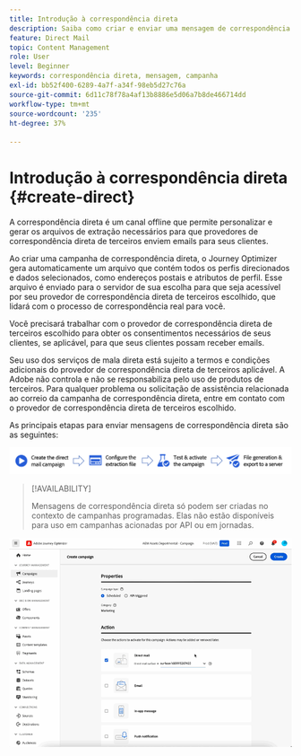 ```yaml
---
title: Introdução à correspondência direta
description: Saiba como criar e enviar uma mensagem de correspondência direta no Journey Optimizer
feature: Direct Mail
topic: Content Management
role: User
level: Beginner
keywords: correspondência direta, mensagem, campanha
exl-id: bb52f400-6289-4a7f-a34f-98eb5d27c76a
source-git-commit: 6d11c78f78a4af13b8886e5d06a7b8de466714dd
workflow-type: tm+mt
source-wordcount: '235'
ht-degree: 37%

---
```


# Introdução à correspondência direta {#create-direct}

A correspondência direta é um canal offline que permite personalizar e gerar os arquivos de extração necessários para que provedores de correspondência direta de terceiros enviem emails para seus clientes.

Ao criar uma campanha de correspondência direta, o Journey Optimizer gera automaticamente um arquivo que contém todos os perfis direcionados e dados selecionados, como endereços postais e atributos de perfil. Esse arquivo é enviado para o servidor de sua escolha para que seja acessível por seu provedor de correspondência direta de terceiros escolhido, que lidará com o processo de correspondência real para você.

Você precisará trabalhar com o provedor de correspondência direta de terceiros escolhido para obter os consentimentos necessários de seus clientes, se aplicável, para que seus clientes possam receber emails.

Seu uso dos serviços de mala direta está sujeito a termos e condições adicionais do provedor de correspondência direta de terceiros aplicável.  A Adobe não controla e não se responsabiliza pelo uso de produtos de terceiros. Para qualquer problema ou solicitação de assistência relacionada ao correio da campanha de correspondência direta, entre em contato com o provedor de correspondência direta de terceiros escolhido.

As principais etapas para enviar mensagens de correspondência direta são as seguintes:

![](assets/dm-creation-process.png)

>[!AVAILABILITY]
>
>Mensagens de correspondência direta só podem ser criadas no contexto de campanhas programadas. Elas não estão disponíveis para uso em campanhas acionadas por API ou em jornadas.

![](../rn/assets/do-not-localize/gif-dm.gif)


